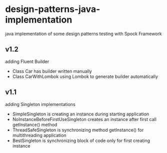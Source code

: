 # design-patterns-java-implementation

java implementation of some design patterns
testing with Spock Framework

## v1.2

adding Fluent Builder
* Class Car has builder written manually
* Class CarWithLombok using Lombok to generate builder automatically
 
## v1.1 

adding Singleton implementations
* SimpleSingleton is creating an instance during starting application
* NoInstanceBeforeFirstUseSingleton creates an instance after first call getInstance() method
* ThreadSafeSingleton is synchronizing method getInstance() for multithreading application
* BestSingleton is synchronizing block of code only for first creating instance
